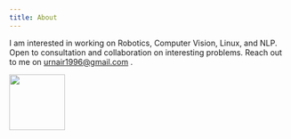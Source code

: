 ```yaml
---
title: About
---
```


I am interested in working on Robotics, Computer Vision, Linux, and NLP. Open to consultation and collaboration on interesting problems. Reach out to me on urnair1996@gmail.com .

[<img src="https://images.squarespace-cdn.com/content/v1/5cf6ec742e677c000119beb3/1559871045027-2XSVXYWSZD9POBO0QOVD/buy-me-a-coffee-button.png" width="100"/>](https://www.buymeacoffee.com/urnair)
